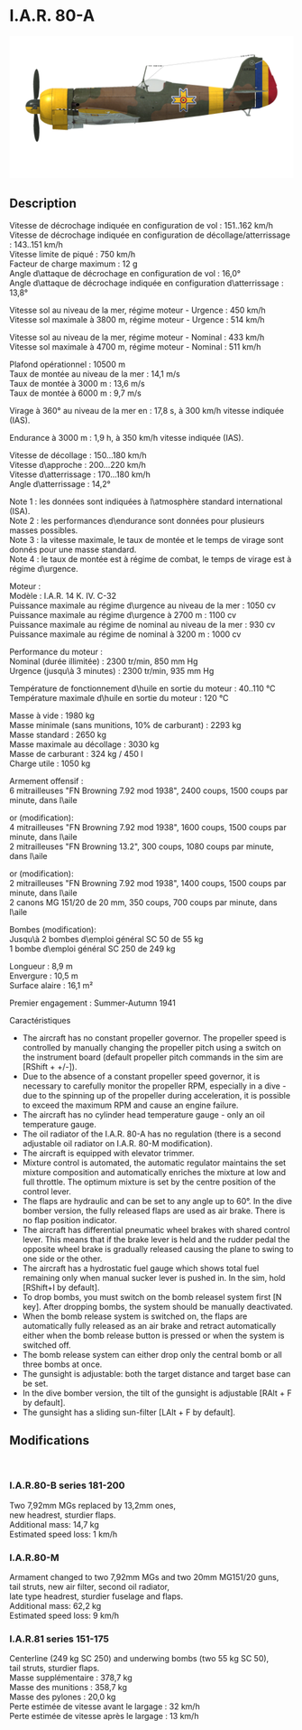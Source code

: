 # I.A.R. 80-A  
  
![iar80a](../images/iar80a.png)  
  
## Description  
  
Vitesse de décrochage indiquée en configuration de vol : 151..162 km/h  
Vitesse de décrochage indiquée en configuration de décollage/atterrissage : 143..151 km/h  
Vitesse limite de piqué : 750 km/h  
Facteur de charge maximum : 12 g  
Angle d\attaque de décrochage en configuration de vol : 16,0°  
Angle d\attaque de décrochage indiquée en configuration d\atterrissage : 13,8°  
  
Vitesse sol au niveau de la mer, régime moteur - Urgence : 450 km/h  
Vitesse sol maximale à 3800 m, régime moteur - Urgence : 514 km/h  
  
Vitesse sol au niveau de la mer, régime moteur - Nominal : 433 km/h  
Vitesse sol maximale à 4700 m, régime moteur - Nominal : 511 km/h  
  
Plafond opérationnel : 10500 m  
Taux de montée au niveau de la mer : 14,1 m/s  
Taux de montée à 3000 m : 13,6 m/s  
Taux de montée à 6000 m : 9,7 m/s  
  
Virage à 360° au niveau de la mer en : 17,8 s, à 300 km/h vitesse indiquée (IAS).  
  
Endurance à 3000 m : 1,9 h, à 350 km/h vitesse indiquée (IAS).  
  
Vitesse de décollage : 150...180 km/h  
Vitesse d\approche : 200...220 km/h  
Vitesse d\atterrissage : 170...180 km/h  
Angle d\atterrissage : 14,2°  
  
Note 1 : les données sont indiquées à l\atmosphère standard international (ISA).  
Note 2 : les performances d\endurance sont données pour plusieurs masses possibles.  
Note 3 : la vitesse maximale, le taux de montée et le temps de virage sont donnés pour une masse standard.  
Note 4 : le taux de montée est à régime de combat, le temps de virage est à régime d\urgence.  
  
Moteur :  
Modèle : I.A.R. 14 K. IV. C-32  
Puissance maximale au régime d\urgence au niveau de la mer : 1050 cv  
Puissance maximale au régime d\urgence à 2700 m : 1100 cv  
Puissance maximale au régime de nominal au niveau de la mer : 930 cv  
Puissance maximale au régime de nominal à 3200 m : 1000 cv  
  
Performance du moteur :  
Nominal (durée illimitée) : 2300 tr/min, 850 mm Hg  
Urgence (jusqu\à 3 minutes) : 2300 tr/min, 935 mm Hg  
  
Température de fonctionnement d\huile en sortie du moteur : 40..110 °C  
Température maximale d\huile en sortie du moteur : 120 °C  
  
Masse à vide : 1980 kg  
Masse minimale (sans munitions, 10% de carburant) : 2293 kg  
Masse standard : 2650 kg  
Masse maximale au décollage : 3030 kg  
Masse de carburant : 324 kg / 450 l  
Charge utile : 1050 kg  
  
Armement offensif :  
6 mitrailleuses "FN Browning 7.92 mod 1938", 2400 coups, 1500 coups par minute, dans l\aile  
  
or (modification):  	
4 mitrailleuses "FN Browning 7.92 mod 1938", 1600 coups, 1500 coups par minute, dans l\aile  
2 mitrailleuses "FN Browning 13.2", 300 coups, 1080 coups par minute, dans l\aile  
  
or (modification):  	
2 mitrailleuses "FN Browning 7.92 mod 1938", 1400 coups, 1500 coups par minute, dans l\aile  
2 canons MG 151/20 de 20 mm, 350 coups, 700 coups par minute, dans l\aile  
  
Bombes (modification):  
Jusqu\à 2 bombes d\emploi général SC 50 de 55 kg  
1 bombe d\emploi général SC 250 de 249 kg  
  
Longueur : 8,9 m  
Envergure : 10,5 m  
Surface alaire : 16,1 m²  
  
Premier engagement : Summer-Autumn 1941  
  
Caractéristiques  
- The aircraft has no constant propeller governor. The propeller speed is controlled by manually changing the propeller pitch using a switch on the instrument board (default propeller pitch commands in the sim are [RShift + +/-]).  
- Due to the absence of a constant propeller speed governor, it is necessary to carefully monitor the propeller RPM, especially in a dive - due to the spinning up of the propeller during acceleration, it is possible to exceed the maximum RPM and cause an engine failure.  	
- The aircraft has no cylinder head temperature gauge - only an oil temperature gauge.  
- The oil radiator of the I.A.R. 80-A has no regulation (there is a second adjustable oil radiator on I.A.R. 80-M modification).  
- The aircraft is equipped with elevator trimmer.  
- Mixture control is automated, the automatic regulator maintains the set mixture composition and automatically enriches the mixture at low and full throttle. The optimum mixture is set by the centre position of the control lever.  
- The flaps are hydraulic and can be set to any angle up to 60°. In the dive bomber version, the fully released flaps are used as air brake. There is no flap position indicator.  
- The aircraft has differential pneumatic wheel brakes with shared control lever. This means that if the brake lever is held and the rudder pedal the opposite wheel brake is gradually released causing the plane to swing to one side or the other.  
- The aircraft has a hydrostatic fuel gauge which shows total fuel remaining only when manual sucker lever is pushed in. In the sim, hold [RShift+I by default].  
- To drop bombs, you must switch on the bomb releasel system first [N key]. After dropping bombs, the system should be manually deactivated.  
- When the bomb release system is switched on, the flaps are automatically fully released as an air brake and retract automatically either when the bomb release button is pressed or when the system is switched off.  
- The bomb release system can either drop only the central bomb or all three bombs at once.  
- The gunsight is adjustable: both the target distance and target base can be set.  
- In the dive bomber version, the tilt of the gunsight is adjustable [RAlt + F by default].  
- The gunsight has a sliding sun-filter [LAlt + F by default].  
  
## Modifications  
  ﻿
  
### I.A.R.80-B series 181-200  
  
Two 7,92mm MGs replaced by 13,2mm ones,  
new headrest, sturdier flaps.  
Additional mass: 14,7 kg  
Estimated speed loss: 1 km/h  ﻿
  
### I.A.R.80-M  
  
Armament changed to two 7,92mm MGs and two 20mm MG151/20 guns,  
tail struts, new air filter, second oil radiator,  
late type headrest, sturdier fuselage and flaps.  
Additional mass: 62,2 kg  
Estimated speed loss: 9 km/h  ﻿
  
### I.A.R.81 series 151-175  
  
Centerline (249 kg SC 250) and underwing bombs (two 55 kg SC 50),  
tail struts, sturdier flaps.  
Masse supplémentaire : 378,7 kg  
Masse des munitions : 358,7 kg  
Masse des pylones : 20,0 kg  
Perte estimée de vitesse avant le largage : 32 km/h  
Perte estimée de vitesse après le largage : 13 km/h  
